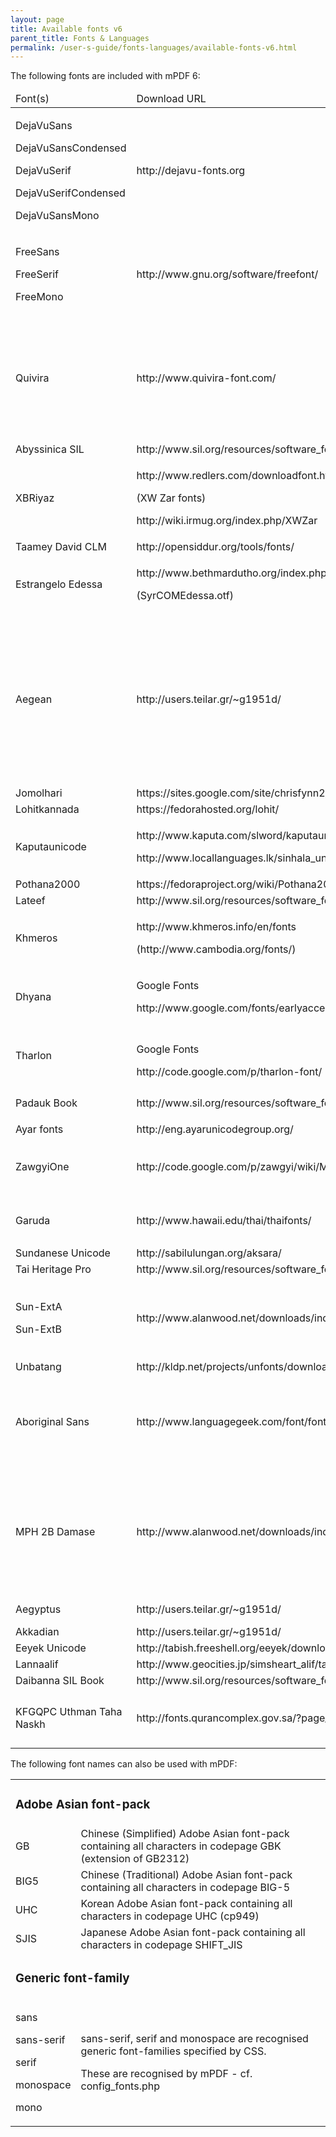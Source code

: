 ```yaml
---
layout: page
title: Available fonts v6
parent_title: Fonts & Languages
permalink: /user-s-guide/fonts-languages/available-fonts-v6.html
---
```


<div id="bpmbook" class="bpmbook" style="direction:ltr;">
<div class="topic_user_field">
<div id="U0">
<p>The following fonts are included with mPDF 6:</p>
<table class="bpmTopic"> <thead>
<tr>
<td>Font(s)</td>
<td>Download URL</td>
<td>Copyright / License

</td>
<td>Coverage</td>
</tr>
</thead> <tbody>
<tr>
<td>
<p>DejaVuSans</p>
<p>DejaVuSansCondensed</p>
<p>DejaVuSerif</p>
<p>DejaVuSerifCondensed</p>
<p>DejaVuSansMono</p>
</td>
<td>http://dejavu-fonts.org</td>
<td>
<p>© Bitstream</p>
<p>http://dejavu-fonts.org/wiki/License</p>
</td>
<td>[Numerous]</td>
</tr>
<tr>
<td>
<p>FreeSans</p>
<p>FreeSerif</p>
<p>FreeMono</p>
</td>
<td>http://www.gnu.org/software/freefont/</td>
<td>
<p>GNU GPL v3</p>
</td>
<td>
<p>[Numerous incl. Indic]</p>
</td>
</tr>
<tr>
<td>Quivira</td>
<td>http://www.quivira-font.com/</td>
<td>
<p>*<span>free for any use</span>*</p>
</td>
<td>
<p>Coptic</p>
<p>Buhid</p>
<p>Tagalog</p>
<p>Tagbanwa</p>
<p>Lisu</p>
</td>
</tr>
<tr>
<td>Abyssinica SIL</td>
<td>http://www.sil.org/resources/software_fonts/abyssinica-sil</td>
<td><a href="http://scripts.sil.org/ofl" target="_blank">SIL Open Font License</a></td>
<td>Ethiopic</td>
</tr>
<tr>
<td>XBRiyaz</td>
<td>
<p>http://www.redlers.com/downloadfont.html</p>
<p>(<span>XW Zar fonts)</span></p>
<p><span>http://wiki.irmug.org/index.php/XWZar</span></p>
</td>
<td><a href="http://scripts.sil.org/ofl" target="_blank">SIL Open Font License</a></td>
<td>Arabic</td>
</tr>
<tr>
<td>Taamey David CLM

</td>
<td>http://opensiddur.org/tools/fonts/</td>
<td>GNU GPL 2

</td>
<td>Hebrew</td>
</tr>
<tr>
<td>
<p>Estrangelo Edessa</p>
</td>
<td>
<p>http://www.bethmardutho.org/index.php/resources/fonts.html</p>
<p>(SyrCOMEdessa.otf)</p>
</td>
<td>Adapted licence (free to use/share)

</td>
<td>Syriac</td>
</tr>
<tr>
<td>Aegean</td>
<td>http://users.teilar.gr/~g1951d/</td>
<td>*<span>free for any use</span>*</td>
<td>
<p>Carian</p>
<p>Lycian</p>
<p>Lydian</p>
<p>Phoenecian</p>
<p>Ugaritic</p>
<p>Linear B</p>
<p>Old Italic</p>
</td>
</tr>
<tr>
<td>Jomolhari</td>
<td>https://sites.google.com/site/chrisfynn2/home/fonts/jomolhari</td>
<td><a href="http://scripts.sil.org/ofl" target="_blank">SIL Open Font License</a></td>
<td>Tibetan</td>
</tr>
<tr>
<td>Lohitkannada</td>
<td>https://fedorahosted.org/lohit/

</td>
<td><a href="http://scripts.sil.org/ofl" target="_blank">SIL Open Font License</a>

</td>
<td>Kannada</td>
</tr>
<tr>
<td>Kaputaunicode</td>
<td>
<p>http://www.kaputa.com/slword/kaputaunicode.htm</p>
<p>http://www.locallanguages.lk/sinhala_unicode_converters</p>
</td>
<td>
<p>Free</p>
<p>Sri Lanka Web Community Center</p>
</td>
<td>Sinhala</td>
</tr>
<tr>
<td>Pothana2000</td>
<td>https://fedoraproject.org/wiki/Pothana2000_fonts</td>
<td>GNU GPL v2+</td>
<td>Telugu</td>
</tr>
<tr>
<td>Lateef</td>
<td>http://www.sil.org/resources/software_fonts/lateef</td>
<td><a href="http://scripts.sil.org/ofl" target="_blank">SIL Open Font License</a></td>
<td>Sindhi</td>
</tr>
<tr>
<td>Khmeros</td>
<td>
<p>http://www.khmeros.info/en/fonts</p>
<p>(http://www.cambodia.org/fonts/)</p>
</td>
<td>LGPL Licence

</td>
<td>Khmer</td>
</tr>
<tr>
<td>Dhyana</td>
<td>
<p>Google Fonts</p>
<p>http://www.google.com/fonts/earlyaccess</p>
</td>
<td><a href="http://scripts.sil.org/ofl" target="_blank">SIL Open Font License</a>

</td>
<td>Lao</td>
</tr>
<tr>
<td>Tharlon</td>
<td>
<p>Google Fonts</p>
http://code.google.com/p/tharlon-font/</td>
<td><a href="http://scripts.sil.org/ofl" target="_blank">SIL Open Font License</a></td>
<td>
<p>Myanmar</p>
<p>Tai Le</p>
</td>
</tr>
<tr>
<td>Padauk Book

</td>
<td>http://www.sil.org/resources/software_fonts/padauk</td>
<td><a href="http://scripts.sil.org/ofl" target="_blank">SIL Open Font License</a></td>
<td>
<p>Myanmar</p>
</td>
</tr>
<tr>
<td>Ayar fonts</td>
<td>http://eng.ayarunicodegroup.org/</td>
<td><a href="http://scripts.sil.org/ofl" target="_blank">SIL Open Font License</a>

</td>
<td>Myanmar</td>
</tr>
<tr>
<td>ZawgyiOne</td>
<td>http://code.google.com/p/zawgyi/wiki/MyanmarFontDownload</td>
<td>
<p>Freely available.</p>
<p>No licence information available</p>
</td>
<td>
<p>Myanmar</p>
</td>
</tr>
<tr>
<td>
<p>Garuda</p>
</td>
<td>http://www.hawaii.edu/thai/thaifonts/</td>
<td>
<p>Freely available.</p>
No licence information available</td>
<td>Thai</td>
</tr>
<tr>
<td>Sundanese Unicode</td>
<td>http://sabilulungan.org/aksara/</td>
<td>GNU GPL

</td>
<td>Sundanese</td>
</tr>
<tr>
<td>Tai Heritage Pro</td>
<td>http://www.sil.org/resources/software_fonts/tai-heritage-pro</td>
<td><a href="http://scripts.sil.org/ofl" target="_blank">SIL Open Font License</a></td>
<td>Tai Viet</td>
</tr>
<tr>
<td>
<p>Sun-ExtA</p>
<p>Sun-ExtB</p>
</td>
<td>http://www.alanwood.net/downloads/index.html</td>
<td>Freeware

(Beijing ZhongYi Electronics Co)</td>
<td>
<p>Chinese</p>
<p>Japanese</p>
<p>Runic</p>
</td>
</tr>
<tr>
<td>Unbatang</td>
<td>http://kldp.net/projects/unfonts/download</td>
<td>GNU GPL

</td>
<td>Korean</td>
</tr>
<tr>
<td>
<p>Aboriginal Sans</p>
</td>
<td>http://www.languagegeek.com/font/fontdownload.html

</td>
<td>
<p>GNU GPL 3</p>
<p> </p>
</td>
<td>
<p>Cree</p>
<p>Canadian Aboriginal</p>
<p>Inuktuit</p>
</td>
</tr>
<tr>
<td>MPH 2B Damase</td>
<td>http://www.alanwood.net/downloads/index.html</td>
<td>(Public domain)

</td>
<td>
<p>Glagolitic</p>
<p>Shavian</p>
<p>Osmanya</p>
<p>Kharoshthi</p>
<p>Deseret</p>
</td>
</tr>
<tr>
<td>Aegyptus</td>
<td>http://users.teilar.gr/~g1951d/</td>
<td>*<span>free for any use</span>*</td>
<td>Egyptian Hieroglyphs</td>
</tr>
<tr>
<td>Akkadian</td>
<td>http://users.teilar.gr/~g1951d/</td>
<td>*<span>free for any use</span>*</td>
<td>Cuneiforn</td>
</tr>
<tr>
<td>Eeyek Unicode</td>
<td>http://tabish.freeshell.org/eeyek/download.html</td>
<td>Freeware</td>
<td>Meetei Mayek</td>
</tr>
<tr>
<td>Lannaalif</td>
<td>http://www.geocities.jp/simsheart_alif/taithamunicode.html</td>
<td>(Unclear)</td>
<td>Tai Tham</td>
</tr>
<tr>
<td>Daibanna SIL Book</td>
<td>http://www.sil.org/resources/software_fonts/dai-banna-sil</td>
<td><a href="http://scripts.sil.org/ofl" target="_blank">SIL Open Font License</a></td>
<td>New Tai Lue</td>
</tr>
<tr>
<td>KFGQPC Uthman Taha Naskh

</td>
<td>http://fonts.qurancomplex.gov.sa/?page_id=42</td>
<td><a href="http://scripts.sil.org/ofl" target="_blank">https://www.ohloh.net/licenses/KFGQPC</a></td>
<td>
<p>Arabic</p>
<p>(Koran/Quran)</p>
</td>
</tr>
</tbody> </table>
<p>The following font names can also be used with mPDF:</p>
<table class="bpmTopic"> <tbody>
<tr>
<td colspan="2">
<h3>Adobe Asian font-pack</h3>
</td>
</tr>
<tr>
<td>
<p>GB</p>
</td>
<td>Chinese (Simplified) Adobe Asian font-pack containing all characters in codepage GBK (extension of GB2312)</td>
</tr>
<tr>
<td>BIG5</td>
<td>Chinese (Traditional) Adobe Asian font-pack containing all characters in codepage BIG-5</td>
</tr>
<tr>
<td>UHC</td>
<td>Korean Adobe Asian font-pack containing all characters in codepage UHC (cp949)</td>
</tr>
<tr>
<td>SJIS</td>
<td>Japanese Adobe Asian font-pack containing all characters in codepage SHIFT_JIS</td>
</tr>
<tr>
<td colspan="2">
<h3>Generic font-family</h3>
</td>
</tr>
<tr>
<td>
<p>sans</p>
<p>sans-serif</p>
<p>serif</p>
<p>monospace</p>
<p>mono</p>
</td>
<td>
<p>sans-serif, serif and monospace are recognised generic font-families specified by CSS.</p>
<p>These are recognised by mPDF - cf. <span class="filename">config_fonts.php</span></p>
</td>
</tr>
</tbody> </table>
</div>
</div>

